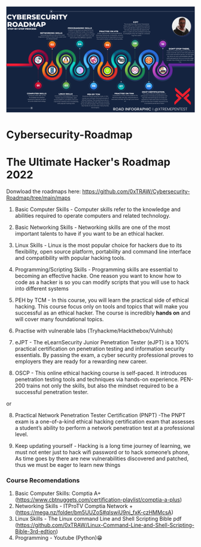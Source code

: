 ![](maps/cybersecurityroadmap.png)
# Cybersecurity-Roadmap
# The Ultimate Hacker's Roadmap 2022

Donwload the roadmaps here: https://github.com/0xTRAW/Cybersecurity-Roadmap/tree/main/maps

1. Basic Computer Skills - Computer skills refer to the knowledge and abilities required to operate computers and related technology.
  
2. Basic Networking Skills - Networking skills are one of the most important talents to have if you want to be an ethical hacker.
  
3. Linux Skills - Linux is the most popular choice for hackers due to its flexibility, open source platform, portability and command line interface and compatibility with popular hacking tools.
  
4. Programming/Scripting Skills - Programming skills are essential to becoming an effective hacke. One reason you want to know how to code as a hacker is so you can modify scripts that you will use to hack into different systems
  
5. PEH by TCM - In this course, you will learn the practical side of ethical hacking. This course focus only on tools and topics that will make you successful as an ethical hacker. The course is incredibly **hands on** and will cover many foundational topics.
  
6. Practise with vulnerable labs (Tryhackme/Hackthebox/Vulnhub)
  
7. eJPT - The eLearnSecurity Junior Penetration Tester (eJPT) is a 100% practical certification on penetration testing and information security essentials. By passing the exam, a cyber security professional proves to employers they are ready for a rewarding new career.
  
8. OSCP - This online ethical hacking course is self-paced. It introduces penetration testing tools and techniques via hands-on experience. PEN-200 trains not only the skills, but also the mindset required to be a successful penetration tester.

or

8. Practical Network Penetration Tester Certification (PNPT) -The PNPT exam is a one-of-a-kind ethical hacking certification exam that assesses a student’s ability to perform a network penetration test at a professional level.
  
9. Keep updating yourself - Hacking is a long time journey of learning, we must not enter just to hack wifi password or to hack someone’s phone, As time goes by there are new vulnerabilities discovered and patched, thus we must be eager to learn new things

### Course Recomendations

1. Basic Computer Skills:
Comptia A+ (https://www.cbtnuggets.com/certification-playlist/comptia-a-plus)
2. Networking Skills - ITProTV Comptia Network + (https://mega.nz/folder/bm5UUZoS#qIswiU9nj_fxK-czHMMcsA)
3. Linux Skills - The Linux command Line and Shell Scripting Bible pdf (https://github.com/0xTRAW/Linux-Command-Line-and-Shell-Scripting-Bible-3rd-edtion)
4. Programming -  Youtube (Python)😁
